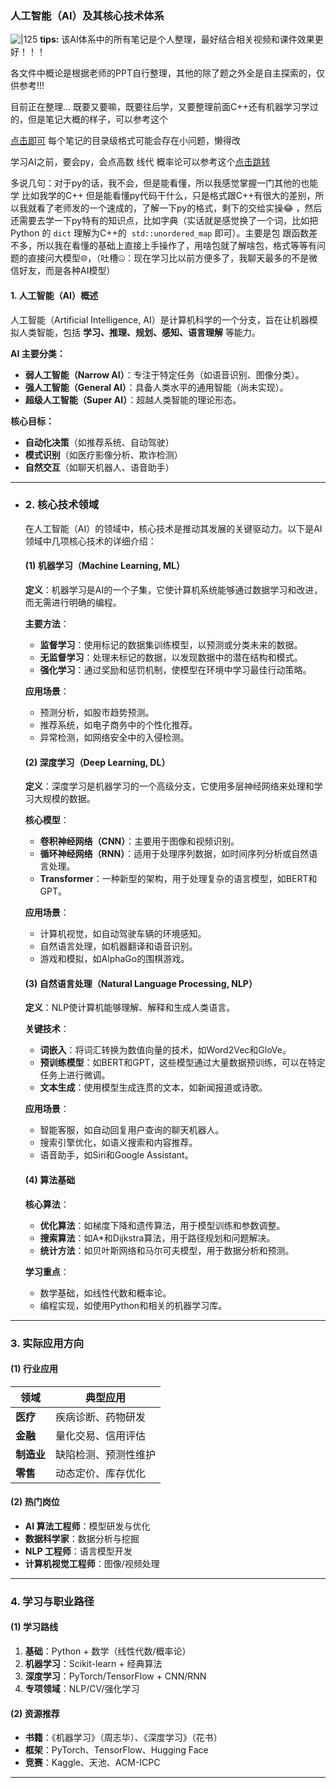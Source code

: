 ### **人工智能（AI）及其核心技术体系**  
![|125](/images/look_here.png)
**tips:** 该AI体系中的所有笔记是个人整理，最好结合相关视频和课件效果更好！！！

各文件中概论是根据老师的PPT自行整理，其他的除了题之外全是自主探索的，仅供参考!!!

目前正在整理...  既要又要嘛，既要往后学，又要整理前面C++还有机器学习学过的，但是笔记大概的样子，可以参考这个

[点击即可](/AI/1.机器学习/09.集成学习/index)  每个笔记的目录级格式可能会存在小问题，懒得改

学习AI之前，要会py，会点高数 线代 概率论可以参考这个[点击跳转](/AI/0.课程基础知识/index.md)

多说几句：对于py的话，我不会，但是能看懂，所以我感觉掌握一门其他的也能学 比如我学的C++ 但是能看懂py代码干什么，只是格式跟C++有很大的差别，所以我就看了老师发的一个速成的，了解一下py的格式，剩下的交给实操😂 ，然后还需要去学一下py特有的知识点，比如字典（实话就是感觉换了一个词，比如把 Python 的 `dict` 理解为C++的  `std::unordered_map` 即可）。主要是包  跟函数差不多，所以我在看懂的基础上直接上手操作了，用啥包就了解啥包，格式等等有问题的直接问大模型🌐，（吐槽🤐：现在学习比以前方便多了，我聊天最多的不是微信好友，而是各种AI模型）

#### **1. 人工智能（AI）概述**  
人工智能（Artificial Intelligence, AI）是计算机科学的一个分支，旨在让机器模拟人类智能，包括 **学习、推理、规划、感知、语言理解** 等能力。  

**AI 主要分类：**  
- **弱人工智能（Narrow AI）**：专注于特定任务（如语音识别、图像分类）。  
- **强人工智能（General AI）**：具备人类水平的通用智能（尚未实现）。  
- **超级人工智能（Super AI）**：超越人类智能的理论形态。  

**核心目标：**  
- **自动化决策**（如推荐系统、自动驾驶）  
- **模式识别**（如医疗影像分析、欺诈检测）  
- **自然交互**（如聊天机器人、语音助手）  

---

- ### 2. 核心技术领域

  在人工智能（AI）的领域中，核心技术是推动其发展的关键驱动力。以下是AI领域中几项核心技术的详细介绍：

  #### (1) 机器学习（Machine Learning, ML）
  **定义**：机器学习是AI的一个子集，它使计算机系统能够通过数据学习和改进，而无需进行明确的编程。

  **主要方法**：
  - **监督学习**：使用标记的数据集训练模型，以预测或分类未来的数据。
  - **无监督学习**：处理未标记的数据，以发现数据中的潜在结构和模式。
  - **强化学习**：通过奖励和惩罚机制，使模型在环境中学习最佳行动策略。

  **应用场景**：
  - 预测分析，如股市趋势预测。
  - 推荐系统，如电子商务中的个性化推荐。
  - 异常检测，如网络安全中的入侵检测。

  #### (2) 深度学习（Deep Learning, DL）
  **定义**：深度学习是机器学习的一个高级分支，它使用多层神经网络来处理和学习大规模的数据。

  **核心模型**：
  - **卷积神经网络（CNN）**：主要用于图像和视频识别。
  - **循环神经网络（RNN）**：适用于处理序列数据，如时间序列分析或自然语言处理。
  - **Transformer**：一种新型的架构，用于处理复杂的语言模型，如BERT和GPT。

  **应用场景**：
  - 计算机视觉，如自动驾驶车辆的环境感知。
  - 自然语言处理，如机器翻译和语音识别。
  - 游戏和模拟，如AlphaGo的围棋游戏。

  #### (3) 自然语言处理（Natural Language Processing, NLP）
  **定义**：NLP使计算机能够理解、解释和生成人类语言。

  **关键技术**：
  - **词嵌入**：将词汇转换为数值向量的技术，如Word2Vec和GloVe。
  - **预训练模型**：如BERT和GPT，这些模型通过大量数据预训练，可以在特定任务上进行微调。
  - **文本生成**：使用模型生成连贯的文本，如新闻报道或诗歌。

  **应用场景**：
  - 智能客服，如自动回复用户查询的聊天机器人。
  - 搜索引擎优化，如语义搜索和内容推荐。
  - 语音助手，如Siri和Google Assistant。

  #### (4) 算法基础
  **核心算法**：
  - **优化算法**：如梯度下降和遗传算法，用于模型训练和参数调整。
  - **搜索算法**：如A*和Dijkstra算法，用于路径规划和问题解决。
  - **统计方法**：如贝叶斯网络和马尔可夫模型，用于数据分析和预测。

  **学习重点**：
  - 数学基础，如线性代数和概率论。
  - 编程实现，如使用Python和相关的机器学习库。


---

### **3. 实际应用方向**  

#### **(1) 行业应用**  
| 领域 | 典型应用 |  
|------|----------|  
| **医疗** | 疾病诊断、药物研发 |  
| **金融** | 量化交易、信用评估 |  
| **制造业** | 缺陷检测、预测性维护 |  
| **零售** | 动态定价、库存优化 |  

#### **(2) 热门岗位**  
- **AI 算法工程师**：模型研发与优化  
- **数据科学家**：数据分析与挖掘  
- **NLP 工程师**：语言模型开发  
- **计算机视觉工程师**：图像/视频处理  

---

### **4. 学习与职业路径**  

#### **(1) 学习路线**  
1. **基础**：Python + 数学（线性代数/概率论）  
2. **机器学习**：Scikit-learn + 经典算法  
3. **深度学习**：PyTorch/TensorFlow + CNN/RNN  
4. **专项领域**：NLP/CV/强化学习  

#### **(2) 资源推荐**  
- **书籍**：《机器学习》（周志华）、《深度学习》（花书）  
- **框架**：PyTorch、TensorFlow、Hugging Face  
- **竞赛**：Kaggle、天池、ACM-ICPC  

---

